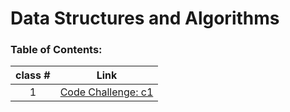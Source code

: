 # Data Structures and Algorithms

### **Table of Contents:**
| class # |      Link          |
|:------:|:-----------------:|
|   1    |  [Code Challenge: c1](./array_reverse/README.md)   |
